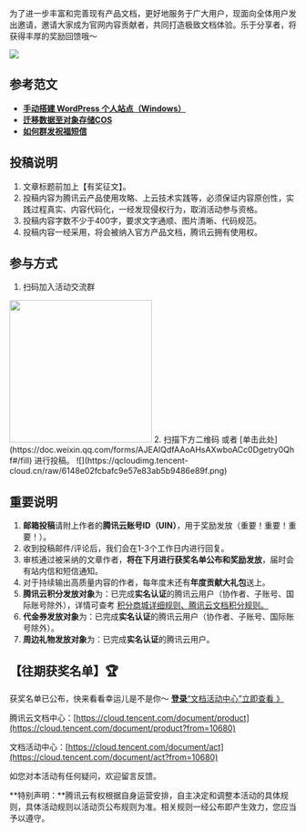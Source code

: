 为了进一步丰富和完善现有产品文档，更好地服务于广大用户，现面向全体用户发出邀请，邀请大家成为官网内容贡献者，共同打造极致文档体验。乐于分享者，将获得丰厚的奖励回馈哦～

![](https://qcloudimg.tencent-cloud.cn/raw/a1c2695f7ba2ff6d5e987b898386fe32.png)

## 参考范文

- [**手动搭建 WordPress 个人站点（Windows）**](https://cloud.tencent.com/document/product/213/39540)
- [**迁移数据至对象存储COS**](https://cloud.tencent.com/document/product/436/38224)
- [**如何群发祝福短信**](https://cloud.tencent.com/document/product/382/39032)

## 投稿说明

1. 文章标题前加上【有奖征文】。
2. 投稿内容为腾讯云产品使用攻略、上云技术实践等，必须保证内容原创性，实践过程真实、内容代码化，一经发现侵权行为，取消活动参与资格。
3. 投稿内容字数不少于400字，要求文字通顺、图片清晰、代码规范。
4. 投稿内容一经采用，将会被纳入官方产品文档，腾讯云拥有使用权。



## 参与方式

1. 扫码加入活动交流群
<img src="https://qcloudimg.tencent-cloud.cn/raw/6efce99c1e86b754a6cc286562bb17dc.png" width="250px">
2. 扫描下方二维码 或者 [单击此处](https://doc.weixin.qq.com/forms/AJEAIQdfAAoAHsAXwboACc0Dgetry0Qhf#/fill)  进行投稿。
![](https://qcloudimg.tencent-cloud.cn/raw/6148e02fcbafc9e57e83ab5b9486e89f.png)

##  重要说明

1. **邮箱投稿**请附上作者的**腾讯云账号ID（UIN）**，用于奖励发放（重要！重要！重要！）。
2. 收到投稿邮件/评论后，我们会在1-3个工作日内进行回复。
3. 审核通过被采纳的文章作者，**将在下月进行获奖名单公布和奖励发放**，届时会有站内信和短信通知。
4. 对于持续输出高质量内容的作者，每年度末还有**年度贡献大礼包**送上。
5. **腾讯云积分发放对象**为：已完成**实名认证**的腾讯云用户（协作者、子账号、国际账号除外），详情可查考 [积分商城详细规则、](https://cloud.tencent.com/act/integralmall)[腾讯云文档积分规则。](https://cloud.tencent.com/document/product/855/54543)
6. **代金券发放对象**为：已完成**实名认证**的腾讯云用户（协作者、子账号、国际账号除外）。
7. **周边礼物发放对象**为：已完成**实名认证**的腾讯云用户。



## 【往期获奖名单】🏆

获奖名单已公布，快来看看幸运儿是不是你～  [**登录**“文档活动中心”立即查看 》](https://cloud.tencent.com/document/act)

腾讯云文档中心：[https://cloud.tencent.com/document/product](https://cloud.tencent.com/document/product?from=10680)

文档活动中心：[https://cloud.tencent.com/document/act](https://cloud.tencent.com/document/act?from=10680)

如您对本活动有任何疑问，欢迎留言反馈。

**特别声明：**腾讯云有权根据自身运营安排，自主决定和调整本活动的具体规则，具体活动规则以活动页公布规则为准。相关规则一经公布即产生效力，您应当予以遵守。
